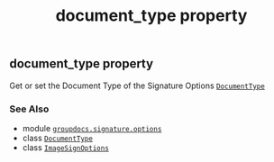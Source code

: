 ﻿---
title: document_type property
second_title: GroupDocs.Signature for Python via .NET API References
description: 
type: docs
url: /python-net/groupdocs.signature.options/imagesignoptions/document_type/
is_root: false
weight: 70
---

## document_type property


Get or set the Document Type of the Signature Options [`DocumentType`](/signature/python-net/groupdocs.signature.domain/documenttype)

### See Also
* module [`groupdocs.signature.options`](../../)
* class [`DocumentType`](/signature/python-net/groupdocs.signature.domain/documenttype)
* class [`ImageSignOptions`](/signature/python-net/groupdocs.signature.options/imagesignoptions)

